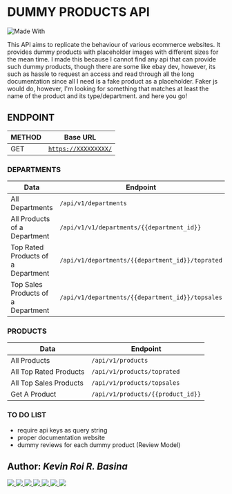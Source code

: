 
# DUMMY PRODUCTS API
![Made With](https://img.shields.io/badge/Made%20with-Node.JS-68A063?style=for-the-badge&logo=Node.JS)

This API aims to replicate the behaviour of various ecommerce websites. It provides dummy products with placeholder images with different sizes for the mean time. I made this because I cannot find any api that can provide such dummy products, though there are some like ebay dev, however, its such as hassle to request an access and read through all the long documentation since all I need is a fake product as a placeholder. Faker js would do, however, I'm looking for something that matches at least the name of the product and its type/department. and here you go!

## ENDPOINT

METHOD | Base URL
------------ | -------------
GET | [`https://XXXXXXXXX/`](https://XXXXXXXXX/)

### DEPARTMENTS
Data | Endpoint
------------ | -------------
All Departments | ```/api/v1/departments```
All Products of a Department | ```/api/v1/v1/departments/{{department_id}}```
Top Rated Products of a Department | ```/api/v1/departments/{{department_id}}/toprated```
Top Sales Products of a Department | ```/api/v1/departments/{{department_id}}/topsales```

### PRODUCTS
Data | Endpoint
------------ | -------------
All Products | ```/api/v1/products```
All Top Rated Products | ```/api/v1/products/toprated```
All Top Sales Products | ```/api/v1/products/topsales```
Get A Product | ```/api/v1/products/{{product_id}}```


### TO DO LIST
- require api keys as query string
- proper documentation website
- dummy reviews for each dummy product (Review Model)


## Author: <i>Kevin Roi R. Basina</i>
<a href="https://github.com/rookiemonkey">
	<img src="https://img.shields.io/badge/GitHub-100000?style=for-the-badge&logo=github&logoColor=white" />
</a>
<a href="https://ph.linkedin.com/in/kevin-roi-rigor-basina-668136185">
	<img src="https://img.shields.io/badge/LinkedIn-0077B5?style=for-the-badge&logo=linkedin&logoColor=white">
</a>
<a href="https://www.facebook.com/kevinroibasina">
	<img src="https://img.shields.io/badge/Facebook-1877F2?style=for-the-badge&logo=facebook&logoColor=white" />
<a>
<a href="https://www.instagram.com/timemachineni_roi/">
	<img src="https://img.shields.io/badge/Instagram-E4405F?style=for-the-badge&logo=instagram&logoColor=white">
</a>
<a href="https://twitter.com/tymmchineni_roi">
	<img src="https://img.shields.io/badge/Twitter-1DA1F2?style=for-the-badge&logo=twitter&logoColor=white">
</a>
<a href="mailto: kevinroirigorbasina@protonmail.com">
	<img src="https://img.shields.io/badge/ProtonMail-8B89CC?style=for-the-badge&logo=protonmail&logoColor=white">
</a>
<a href="mailto: kevinroirigorbasina@gmail.com">
	<img src="https://img.shields.io/badge/Gmail-D14836?style=for-the-badge&logo=gmail&logoColor=white">
</a>
